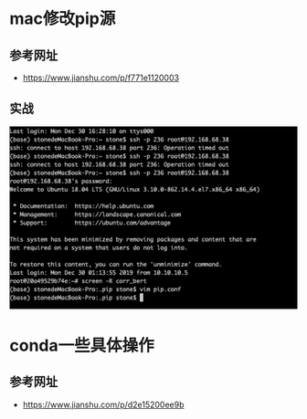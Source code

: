 # **mac修改pip源**

## 参考网址

- <https://www.jianshu.com/p/f771e1120003>



## 实战

![image-20200103142415179](../yaolinxia.github.io/img/image-20200103142415179.png)

# **conda一些具体操作**

## **参考网址**

- <https://www.jianshu.com/p/d2e15200ee9b>

